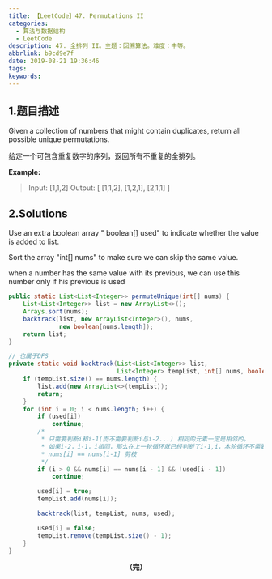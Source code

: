 ```yaml
---
title: 【LeetCode】47. Permutations II
categories:
  - 算法与数据结构
  - LeetCode
description: 47. 全排列 II。主题：回溯算法。难度：中等。
abbrlink: b9cd9e7f
date: 2019-08-21 19:36:46
tags:
keywords:
---
```


## 1.题目描述

Given a collection of numbers that might contain duplicates, return all possible unique permutations.

给定一个可包含重复数字的序列，返回所有不重复的全排列。

**Example:**

> Input: [1,1,2]
> Output:
> [
>   [1,1,2],
>   [1,2,1],
>   [2,1,1]
> ]

## 2.Solutions

Use an extra boolean array " boolean[] used" to indicate whether the value is added to list.

Sort the array "int[] nums" to make sure we can skip the same value.

when a number has the same value with its previous, we can use this number only if his previous is used

~~~java
public static List<List<Integer>> permuteUnique(int[] nums) {
    List<List<Integer>> list = new ArrayList<>();
    Arrays.sort(nums);
    backtrack(list, new ArrayList<Integer>(), nums,
              new boolean[nums.length]);
    return list;
}

// 也属于DFS
private static void backtrack(List<List<Integer>> list,
                              List<Integer> tempList, int[] nums, boolean[] used) {
    if (tempList.size() == nums.length) {
        list.add(new ArrayList<>(tempList));
        return;
    }
    for (int i = 0; i < nums.length; i++) {
        if (used[i])
            continue;
        /*
		 * 只需要判断i和i-1(而不需要判断i与i-2...) 相同的元素一定是相邻的。
		 * 如果i-2，i-1，i相同，那么在上一轮循环就已经判断了i-1,i，本轮循环不需要重复判断 
		 * nums[i] == nums[i-1] 剪枝
		 */
        if (i > 0 && nums[i] == nums[i - 1] && !used[i - 1])
            continue;

        used[i] = true;
        tempList.add(nums[i]);

        backtrack(list, tempList, nums, used);

        used[i] = false;
        tempList.remove(tempList.size() - 1);
    }
}
~~~

<center><font style="font-weight:bold">（完）</font></center>


